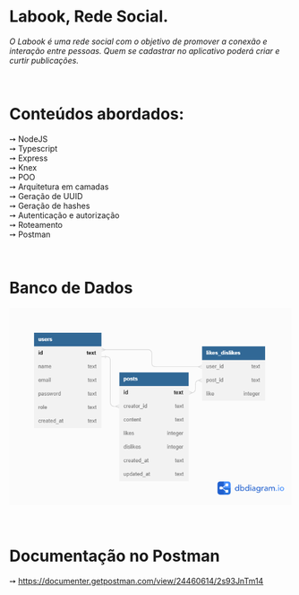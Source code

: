 # Labook, Rede Social.

_O Labook é uma rede social com o objetivo de promover a conexão e interação entre pessoas. Quem se cadastrar no aplicativo poderá criar e curtir publicações._

<br>

# Conteúdos abordados:
➙ NodeJS
<br>
➙ Typescript
<br>
➙ Express
<br>
➙ Knex
<br>
➙ POO
<br>
➙ Arquitetura em camadas
<br>
➙ Geração de UUID
<br>
➙ Geração de hashes
<br>
➙ Autenticação e autorização
<br>
➙ Roteamento
<br>
➙ Postman

<br>

# Banco de Dados

![](/src/assets/labook.png)



<br>

# Documentação no Postman

➙ https://documenter.getpostman.com/view/24460614/2s93JnTm14


